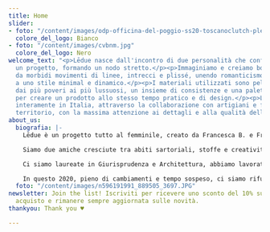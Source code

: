 ```yaml
---
title: Home
slider:
- foto: "/content/images/odp-officina-del-poggio-ss20-toscanoclutch-plexyfuxia.jpg"
  colore_del_logo: Bianco
- foto: "/content/images/cvbnm.jpg"
  colore_del_logo: Nero
welcome_text: "<p>Lēdue nasce dall'incontro di due personalità che confluiscono in
  un progetto, formando un nodo stretto.</p><p>Immaginiamo e creiamo borse caratterizzate
  da morbidi movimenti di linee, intrecci e plissé, unendo romanticismo e raffinatezza
  a uno stile minimal e dinamico.</p><p>I materiali utilizzati sono pelle e tessuti,
  dai più poveri ai più lussuosi, un insieme di consistenze e una palette di colori
  per creare un prodotto allo stesso tempo pratico e di design.</p><p>Lēdue investe
  interamente in Italia, attraverso la collaborazione con artigiani e fornitori del
  territorio, con la massima attenzione ai dettagli e alla qualità della lavorazione.</p>"
about_us:
  biografia: |-
    Lēdue è un progetto tutto al femminile, creato da Francesca B. e Francesca S.

    Siamo due amiche cresciute tra abiti sartoriali, stoffe e creatività.

    Ci siamo laureate in Giurisprudenza e Architettura, abbiamo lavorato in vari mondi (editoria e diritto d'autore, set cinematografici e showroom), seguito corsi di sartoria.

    In questo 2020, pieno di cambiamenti e tempo sospeso, ci siamo rifugiate in un nostro sogno, facendo ricerca, studiando i materiali, progettando prototipi. Da questo sogno nascono le borse Lēdue.
  foto: "/content/images/n596191991_889505_3697.JPG"
newsletter: Join the list! Iscriviti per ricevere uno sconto del 10% sul tuo primo
  acquisto e rimanere sempre aggiornata sulle novità.
thankyou: Thank you ♥

---
```

